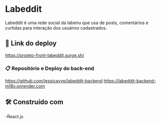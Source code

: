 # Labeddit

Labeddit é uma rede social da labenu que usa de posts, comentários e curtidas para interação dos usuários cadastrados.

## 🚀 Link do deploy

https://projeto-front-labeddit.surge.sh/

### 📋 Repositório e Deploy do back-end

https://github.com/jessicayve/labeddit-backend
https://labeddit-backend-m18v.onrender.com

## 🛠️ Construído com

-React.js











